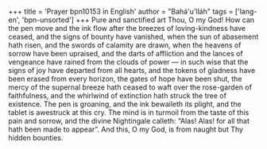 +++
title = 'Prayer bpn10153 in English'
author = "Bahá'u'lláh"
tags = ['lang-en', 'bpn-unsorted']
+++
Pure and sanctified art Thou, O my God!  How can the pen move and the ink flow after the breezes of loving-kindness have ceased, and the signs of bounty have vanished, when the sun of abasement hath risen, and the swords of calamity are drawn, when the heavens of sorrow have been upraised, and the darts of affliction and the lances of vengeance have rained from the clouds of power — in such wise that the signs of joy have departed from all hearts, and the tokens of gladness have been erased from every horizon, the gates of hope have been shut, the mercy of the supernal breeze hath ceased to waft over the rose-garden of faithfulness, and the whirlwind of extinction hath struck the tree of existence.  The pen is groaning, and the ink bewaileth its plight, and the tablet is awestruck at this cry.  The mind is in turmoil from the taste of this pain and sorrow, and the divine Nightingale calleth:  “Alas!  Alas!  for all that hath been made to appear”.  And this, O my God, is from naught but Thy hidden bounties.
